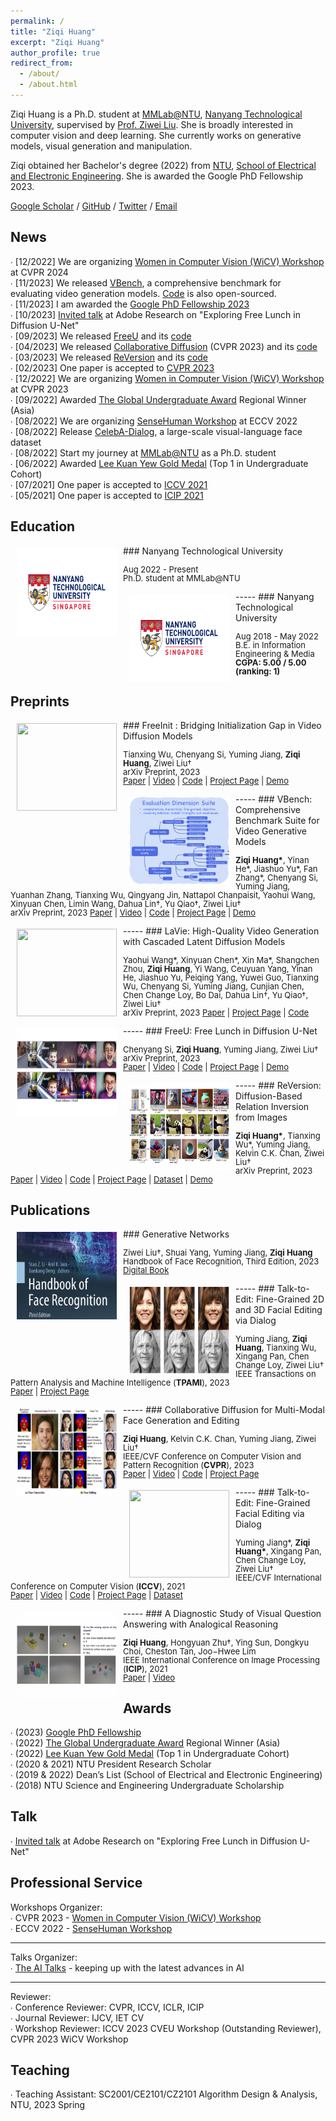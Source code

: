 ```yaml
---
permalink: /
title: "Ziqi Huang"
excerpt: "Ziqi Huang"
author_profile: true
redirect_from:
  - /about/
  - /about.html
---
```


Ziqi Huang is a Ph.D. student at [MMLab@NTU](https://www.mmlab-ntu.com), [Nanyang Technological University](https://www.ntu.edu.sg), supervised by [Prof. Ziwei Liu](https://liuziwei7.github.io). She is broadly interested in computer vision and deep learning. She currently works on generative models, visual generation and manipulation.

Ziqi obtained her Bachelor's degree (2022) from [NTU](https://www.ntu.edu.sg), [School of Electrical and Electronic Engineering](https://www.ntu.edu.sg/eee). She is awarded the Google PhD Fellowship 2023.
<!-- Previously, she had internships at [ByteDance AI Lab](https://ailab.bytedance.com) and [I2R A*STAR](https://www.a-star.edu.sg/i2r).  -->

[Google Scholar](https://scholar.google.com/citations?user=Y3h_pzMAAAAJ&hl=en) / [GitHub](https://github.com/ziqihuangg) / [Twitter](https://twitter.com/ziqi_huang_) / [Email](mailto:ZIQI002@e.ntu.edu.sg)


News
-----
∙ [12/2022] We are organizing [Women in Computer Vision (WiCV) Workshop](https://sites.google.com/view/wicv/) at CVPR 2024<br />
∙ [11/2023] We released [VBench](https://arxiv.org/abs/2311.17982), a comprehensive benchmark for evaluating video generation models. [Code](https://github.com/Vchitect/VBench) is also open-sourced.<br />
∙ [11/2023] I am awarded the [Google PhD Fellowship 2023](https://research.google/outreach/phd-fellowship/recipients/)<br />
∙ [10/2023] [Invited talk](https://ziqihuangg.github.io/slides/2023_10_30_freeu_adobe.pdf) at Adobe Research on "Exploring Free Lunch in Diffusion U-Net" <br />
∙ [09/2023] We released [FreeU](https://arxiv.org/abs/2309.11497) and its [code](https://github.com/ChenyangSi/FreeU)<br />
∙ [04/2023] We released [Collaborative Diffusion](https://ziqihuangg.github.io/projects/collaborative-diffusion.html) (CVPR 2023) and its [code](https://github.com/ziqihuangg/Collaborative-Diffusion)<br />
∙ [03/2023] We released [ReVersion](https://ziqihuangg.github.io/projects/reversion.html) and its [code](https://github.com/ziqihuangg/ReVersion)<br />
∙ [02/2023] One paper is accepted to [CVPR 2023](https://cvpr.thecvf.com)<br />
∙ [12/2022] We are organizing [Women in Computer Vision (WiCV) Workshop](https://sites.google.com/view/wicv/) at CVPR 2023<br />
∙ [09/2022] Awarded [The Global Undergraduate Award](https://undergraduateawards.com/winners/regional-winners-2022) Regional Winner (Asia)<br />
∙ [08/2022] We are organizing [SenseHuman Workshop](https://sense-human.github.io) at ECCV 2022<br />
∙ [08/2022] Release [CelebA-Dialog](https://github.com/ziqihuangg/CelebA-Dialog), a large-scale visual-language face dataset<br />
∙ [08/2022] Start my journey at [MMLab@NTU](https://www.mmlab-ntu.com) as a Ph.D. student<br />
∙ [06/2022] Awarded [Lee Kuan Yew Gold Medal](https://www.ntu.edu.sg/eee/about-us/student-awards) (Top 1 in Undergraduate Cohort)<br />
∙ [07/2021] One paper is accepted to [ICCV 2021](http://iccv2021.thecvf.com)<br />
∙ [05/2021] One paper is accepted to [ICIP 2021](https://www.2021.ieeeicip.org)

Education
-----
<img style="float: left; margin:5px 10px" src="../images/NTU_logo.png" width="160" height="140">
### Nanyang Technological University
<p style="line-height:1.0">
<font size="2">
Aug 2022 - Present<br />
Ph.D. student at MMLab@NTU<br />
</font>
</p>
-----
<img style="float: left; margin:5px 10px" src="../images/NTU_logo.png" width="160" height="140">
### Nanyang Technological University
<p style="line-height:1.0">
<font size="2">
Aug 2018 - May 2022<br />
B.E. in Information Engineering & Media<br />
<strong>CGPA: 5.00 / 5.00 (ranking: 1)</strong>
</font>
</p>


Preprints
-----
<img style="float: left; margin:5px 10px" src="../images/paper_teasers/freeinit.mp4" width="160" height="140">
### FreeInit : Bridging Initialization Gap in Video Diffusion Models
<p style="line-height:1.0">
<font size="2">
Tianxing Wu, Chenyang Si, Yuming Jiang, <strong>Ziqi Huang</strong>, Ziwei Liu† <br />
arXiv Preprint, 2023<br /> 
<a href="https://arxiv.org/abs/2312.07537">Paper</a> | 
<a href="https://youtu.be/lS5IYbAqriI">Video</a> |
<a href="https://github.com/TianxingWu/FreeInit">Code</a> |
<a href="https://tianxingwu.github.io/pages/FreeInit/">Project Page</a> |
<a href="https://huggingface.co/spaces/TianxingWu/FreeInit">Demo</a>
<br />
</font>
</p>
-----
<img style="float: left; margin:5px 10px" src="../images/paper_teasers/vbench_cropped.jpg" width="160" height="140">
### VBench: Comprehensive Benchmark Suite for Video Generative Models
<p style="line-height:1.0">
<font size="2">
<strong>Ziqi Huang*</strong>, Yinan He*, Jiashuo Yu*, Fan Zhang*, Chenyang Si, Yuming Jiang, Yuanhan Zhang, Tianxing Wu, Qingyang Jin, Nattapol Chanpaisit, Yaohui Wang, Xinyuan Chen, Limin Wang, Dahua Lin†, Yu Qiao†, Ziwei Liu† <br />
arXiv Preprint, 2023 
<a href="https://arxiv.org/abs/2311.17982">Paper</a> | 
<a href="https://www.youtube.com/watch?v=7IhCC8Qqn8Y">Video</a> |
<a href="https://github.com/Vchitect/VBench">Code</a> |
<a href="https://vchitect.github.io/VBench-project/">Project Page</a> |
<a href="https://huggingface.co/spaces/Vchitect/VBench_Leaderboard">Demo</a>
<br />
</font>
</p>
-----
<img style="float: left; margin:5px 10px" src="../images/paper_teasers/lavie.gif" width="160" height="140">
### LaVie: High-Quality Video Generation with Cascaded Latent Diffusion Models
<p style="line-height:1.0">
<font size="2">
Yaohui Wang*, Xinyuan Chen*, Xin Ma*, Shangchen Zhou, <strong>Ziqi Huang</strong>, Yi Wang, Ceuyuan Yang, Yinan He, Jiashuo Yu, Peiqing Yang, Yuwei Guo, Tianxing Wu, Chenyang Si, Yuming Jiang, Cunjian Chen, Chen Change Loy, Bo Dai, Dahua Lin†, Yu Qiao†, Ziwei Liu† <br />
arXiv Preprint, 2023 
<a href="https://arxiv.org/abs/2309.15103">Paper</a> | 
<a href="https://vchitect.github.io/LaVie-project/">Project Page</a> |
<a href="https://github.com/Vchitect/LaVie">Code</a>
<br />
</font>
</p>
-----
<img style="float: left; margin:5px 10px" src="../images/paper_teasers/freeu_teaser.jpg" width="160" height="140">
### FreeU: Free Lunch in Diffusion U-Net
<p style="line-height:1.0">
<font size="2">
Chenyang Si, <strong>Ziqi Huang</strong>, Yuming Jiang, Ziwei Liu†<br />
arXiv Preprint, 2023<br />
<a href="https://arxiv.org/abs/2309.11497">Paper</a> | 
<a href="https://www.youtube.com/watch?v=-CZ5uWxvX30&t=3s">Video</a> |
<a href="https://github.com/ChenyangSi/FreeU">Code</a> |
<a href="https://chenyangsi.top/FreeU/">Project Page</a> |
<a href="https://huggingface.co/spaces/Ziqi/ReVersion">Demo</a>
<br />
</font>
</p>
-----
<img style="float: left; margin:5px 10px" src="../images/paper_teasers/reversion.jpg" width="160" height="140">
### ReVersion: Diffusion-Based Relation Inversion from Images
<p style="line-height:1.0">
<font size="2">
<strong>Ziqi Huang*</strong>, Tianxing Wu*, Yuming Jiang, Kelvin C.K. Chan, Ziwei Liu†<br />
arXiv Preprint, 2023<br />
<a href="https://arxiv.org/abs/2303.13495">Paper</a> | 
<a href="https://www.youtube.com/watch?v=pkal3yjyyKQ">Video</a> |
<a href="https://github.com/ziqihuangg/ReVersion">Code</a> |
<a href="https://ziqihuangg.github.io/projects/reversion.html">Project Page</a> |
<a href="https://drive.google.com/drive/folders/1FU1Ni-oDpxQCNYKo-ZLEfSGqO-j_Hw7X?usp=sharing">Dataset</a> |
<a href="https://huggingface.co/spaces/ChenyangSi/FreeU">Demo</a>
<br />
</font>
</p>


Publications
-----
<img style="float: left; margin:5px 10px" src="../images/paper_teasers/handbook_logo.png" width="160" height="140">
### Generative Networks
<p style="line-height:1.0">
<font size="2">
Ziwei Liu†, Shuai Yang, Yuming Jiang, <strong>Ziqi Huang</strong><br />
Handbook of Face Recognition, Third Edition, 2023<br />
<a href="https://link.springer.com/chapter/10.1007/978-3-031-43567-6_3">Digital Book</a> 
<br />
</font>
</p>
-----
<img style="float: left; margin:5px 10px" src="../images/paper_teasers/talk-to-edit-pami.png" width="160" height="140">
### Talk-to-Edit: Fine-Grained 2D and 3D Facial Editing via Dialog
<p style="line-height:1.0">
<font size="2">
Yuming Jiang, <strong>Ziqi Huang</strong>, Tianxing Wu, Xingang Pan, Chen Change Loy, Ziwei Liu†<br />
IEEE Transactions on Pattern Analysis and Machine Intelligence (<strong>TPAMI</strong>), 2023<br />
<a href="https://ieeexplore.ieee.org/document/10374263/">Paper</a> | 
<a href="https://www.mmlab-ntu.com/project/talkedit/index.html">Project Page</a>
<br />
</font>
</p>
-----
<img style="float: left; margin:5px 10px" src="../images/paper_teasers/collaborative_diffusion.jpg" width="160" height="140">
### Collaborative Diffusion for Multi-Modal Face Generation and Editing
<p style="line-height:1.0">
<font size="2">
<strong>Ziqi Huang</strong>, Kelvin C.K. Chan, Yuming Jiang, Ziwei Liu†<br />
IEEE/CVF Conference on Computer Vision and Pattern Recognition (<strong>CVPR</strong>), 2023<br />
<a href="https://arxiv.org/abs/2304.10530">Paper</a> | 
<a href="https://www.youtube.com/watch?v=inLK4c8sNhc">Video</a> |
<a href="https://github.com/ziqihuangg/Collaborative-Diffusion">Code</a> |
<a href="https://ziqihuangg.github.io/projects/collaborative-diffusion.html">Project Page</a>

<br />
</font>
</p>
-----
<img style="float: left; margin:5px 10px" src="../images/paper_teasers/celeba_dialog.png" width="160" height="140">
### Talk-to-Edit: Fine-Grained Facial Editing via Dialog
<p style="line-height:1.0">
<font size="2">
Yuming Jiang*, <strong>Ziqi Huang*</strong>, Xingang Pan, Chen Change Loy, Ziwei Liu†<br />
IEEE/CVF International Conference on Computer Vision (<strong>ICCV</strong>), 2021<br />
<a href="https://arxiv.org/abs/2109.04425">Paper</a> | 
<a href="https://www.youtube.com/watch?v=ZKMkQhkMXPI">Video</a> |
<a href="https://github.com/yumingj/Talk-to-Edit">Code</a> |
<a href="https://www.mmlab-ntu.com/project/talkedit/index.html">Project Page</a> |
<a href="https://github.com/ziqihuangg/CelebA-Dialog">Dataset</a>
<br />
</font>
</p>
-----
<img style="float: left; margin:5px 10px" src="../images/paper_teasers/icip2021_thumb.png" width="160" height="140">
### A Diagnostic Study of Visual Question Answering with Analogical Reasoning
<p style="line-height:1.0">
<font size="2">
<strong>Ziqi Huang</strong>, Hongyuan Zhu†, Ying Sun, Dongkyu Choi, Cheston Tan, Joo−Hwee Lim<br />
IEEE International Conference on Image Processing (<strong>ICIP</strong>), 2021<br />
<a href="https://ieeexplore.ieee.org/document/9506539/">Paper</a> | 
<a href="https://www.youtube.com/watch?v=W1TLrhTKPKE">Video</a>
<br />
</font>
</p>

Awards
-----
∙ \(2023\) [Google PhD Fellowship](https://research.google/outreach/phd-fellowship/recipients/)<br />
∙ \(2022\) [The Global Undergraduate Award](https://undergraduateawards.com/winners/regional-winners-2022) Regional Winner (Asia)<br />
∙ \(2022\) [Lee Kuan Yew Gold Medal](https://www.ntu.edu.sg/eee/about-us/student-awards) (Top 1 in Undergraduate Cohort)<br />
∙ \(2020 & 2021\) NTU President Research Scholar<br />
∙ \(2019 & 2022\) Dean’s List (School of Electrical and Electronic Engineering)<br />
∙ \(2018\) NTU Science and Engineering Undergraduate Scholarship<br />

Talk
-----
∙ [Invited talk](https://ziqihuangg.github.io/slides/2023_10_30_freeu_adobe.pdf) at Adobe Research on "Exploring Free Lunch in Diffusion U-Net"<br />

Professional Service
-----
Workshops Organizer:<br />
∙ CVPR 2023 - [Women in Computer Vision (WiCV) Workshop](https://sites.google.com/view/wicv/)<br />
∙ ECCV 2022 - [SenseHuman Workshop](https://sense-human.github.io)<br />

-----
Talks Organizer:<br />
∙ [The AI Talks](https://theaitalks.org) - keeping up with the latest advances in AI<br />

-----
Reviewer:<br />
∙ Conference Reviewer: CVPR, ICCV, ICLR, ICIP<br />
∙ Journal Reviewer: IJCV, IET CV<br />
∙ Workshop Reviewer: ICCV 2023 CVEU Workshop (Outstanding Reviewer), CVPR 2023 WiCV Workshop

Teaching
-----
∙ Teaching Assistant: SC2001/CE2101/CZ2101 Algorithm Design & Analysis, NTU, 2023 Spring
